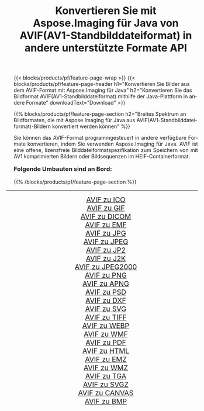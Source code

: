 ﻿---
title: Konvertieren Sie mit Aspose.Imaging für Java von AVIF(AV1-Standbilddateiformat) in andere unterstützte Formate API 
weight: 3920
url: /de/java/conversion/from/avif/ 
lang: de
langdirlevel: 2
locales: zh-hans,ja,it,ru,de,es,fr,nl,id,lt,pl,pt,vi,tr,ko,zh-hant,ar,hi,th,sv,cs,uk,he
description: Aspose.Imaging kann mithilfe der Java-Plattform problemlos von AVIF(AV1-Standbilddateiformat) in andere Formate konvertieren
---

{{< blocks/products/pf/feature-page-wrap >}}
{{< blocks/products/pf/feature-page-header h1="Konvertieren Sie Bilder aus dem AVIF-Format mit Aspose.Imaging für Java" h2="Konvertieren Sie das Bildformat AVIF(AV1-Standbilddateiformat) mithilfe der Java-Plattform in andere Formate" downloadText="Download" >}}


{{% blocks/products/pf/feature-page-section  h2="Breites Spektrum an Bildformaten, die mit Aspose.Imaging für Java aus AVIF(AV1-Standbilddateiformat)-Bildern konvertiert werden können" %}}
<p align=justify>Sie können das AVIF-Format programmgesteuert in andere verfügbare Formate konvertieren, indem Sie verwenden
Aspose.Imaging für Java. AVIF ist eine offene, lizenzfreie Bilddateiformatspezifikation zum Speichern von mit AV1 komprimierten Bildern oder Bildsequenzen im HEIF-Containerformat.</p>
<h3 style="margin-top:16px;">
Folgende Umbauten sind an Bord:
</h3>
{{% /blocks/products/pf/feature-page-section %}}
<div class="container-fluid productfamilypage bg-gray">
    <div class="convertypes bg-gray agp-content section">
        <div class="container">
		<hr style="margin-left:-20px;"/>
		<div class="row other-converters" style="gap: 10px;font-size: 19px;text-align:center;">
		    <div class='col-md-3 other-converter remove-lp remove-rp'><a href="/imaging/de/java/conversion/avif-to-ico/" style="padding:15px;">AVIF zu ICO</a></div><div class='col-md-3 other-converter remove-lp remove-rp'><a href="/imaging/de/java/conversion/avif-to-gif/" style="padding:15px;">AVIF zu GIF</a></div><div class='col-md-3 other-converter remove-lp remove-rp'><a href="/imaging/de/java/conversion/avif-to-dicom/" style="padding:15px;">AVIF zu DICOM</a></div><div class='col-md-3 other-converter remove-lp remove-rp'><a href="/imaging/de/java/conversion/avif-to-emf/" style="padding:15px;">AVIF zu EMF</a></div><div class='col-md-3 other-converter remove-lp remove-rp'><a href="/imaging/de/java/conversion/avif-to-jpg/" style="padding:15px;">AVIF zu JPG</a></div><div class='col-md-3 other-converter remove-lp remove-rp'><a href="/imaging/de/java/conversion/avif-to-jpeg/" style="padding:15px;">AVIF zu JPEG</a></div><div class='col-md-3 other-converter remove-lp remove-rp'><a href="/imaging/de/java/conversion/avif-to-jp2/" style="padding:15px;">AVIF zu JP2</a></div><div class='col-md-3 other-converter remove-lp remove-rp'><a href="/imaging/de/java/conversion/avif-to-j2k/" style="padding:15px;">AVIF zu J2K</a></div><div class='col-md-3 other-converter remove-lp remove-rp'><a href="/imaging/de/java/conversion/avif-to-jpeg2000/" style="padding:15px;">AVIF zu JPEG2000</a></div><div class='col-md-3 other-converter remove-lp remove-rp'><a href="/imaging/de/java/conversion/avif-to-png/" style="padding:15px;">AVIF zu PNG</a></div><div class='col-md-3 other-converter remove-lp remove-rp'><a href="/imaging/de/java/conversion/avif-to-apng/" style="padding:15px;">AVIF zu APNG</a></div><div class='col-md-3 other-converter remove-lp remove-rp'><a href="/imaging/de/java/conversion/avif-to-psd/" style="padding:15px;">AVIF zu PSD</a></div><div class='col-md-3 other-converter remove-lp remove-rp'><a href="/imaging/de/java/conversion/avif-to-dxf/" style="padding:15px;">AVIF zu DXF</a></div><div class='col-md-3 other-converter remove-lp remove-rp'><a href="/imaging/de/java/conversion/avif-to-svg/" style="padding:15px;">AVIF zu SVG</a></div><div class='col-md-3 other-converter remove-lp remove-rp'><a href="/imaging/de/java/conversion/avif-to-tiff/" style="padding:15px;">AVIF zu TIFF</a></div><div class='col-md-3 other-converter remove-lp remove-rp'><a href="/imaging/de/java/conversion/avif-to-webp/" style="padding:15px;">AVIF zu WEBP</a></div><div class='col-md-3 other-converter remove-lp remove-rp'><a href="/imaging/de/java/conversion/avif-to-wmf/" style="padding:15px;">AVIF zu WMF</a></div><div class='col-md-3 other-converter remove-lp remove-rp'><a href="/imaging/de/java/conversion/avif-to-pdf/" style="padding:15px;">AVIF zu PDF</a></div><div class='col-md-3 other-converter remove-lp remove-rp'><a href="/imaging/de/java/conversion/avif-to-html/" style="padding:15px;">AVIF zu HTML</a></div><div class='col-md-3 other-converter remove-lp remove-rp'><a href="/imaging/de/java/conversion/avif-to-emz/" style="padding:15px;">AVIF zu EMZ</a></div><div class='col-md-3 other-converter remove-lp remove-rp'><a href="/imaging/de/java/conversion/avif-to-wmz/" style="padding:15px;">AVIF zu WMZ</a></div><div class='col-md-3 other-converter remove-lp remove-rp'><a href="/imaging/de/java/conversion/avif-to-tga/" style="padding:15px;">AVIF zu TGA</a></div><div class='col-md-3 other-converter remove-lp remove-rp'><a href="/imaging/de/java/conversion/avif-to-svgz/" style="padding:15px;">AVIF zu SVGZ</a></div><div class='col-md-3 other-converter remove-lp remove-rp'><a href="/imaging/de/java/conversion/avif-to-canvas/" style="padding:15px;">AVIF zu CANVAS</a></div><div class='col-md-3 other-converter remove-lp remove-rp'><a href="/imaging/de/java/conversion/avif-to-bmp/" style="padding:15px;">AVIF zu BMP</a></div>
                </div>
        </div>
    </div>
</div>
<br/>

